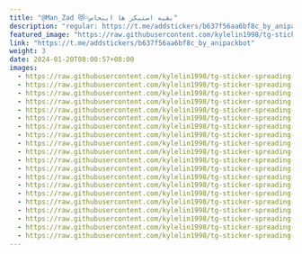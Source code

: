 ```yaml
---
title: "@Man_Zad 😻💦بقیه استیکر ها اینجاس"
description: "regular: https://t.me/addstickers/b637f56aa6bf8c_by_anipackbot"
featured_image: "https://raw.githubusercontent.com/kylelin1998/tg-sticker-spreading-worldwide-images/main/img/9e0741dd-3a27-46ea-aa56-fd3d6081301b.jpg"
link: "https://t.me/addstickers/b637f56aa6bf8c_by_anipackbot"
weight: 3
date: 2024-01-20T08:00:57+08:00
images:
  - https://raw.githubusercontent.com/kylelin1998/tg-sticker-spreading-worldwide-images/main/img/9e0741dd-3a27-46ea-aa56-fd3d6081301b.jpg
  - https://raw.githubusercontent.com/kylelin1998/tg-sticker-spreading-worldwide-images/main/img/44172ea4-2d37-4ef5-ab18-96384f9dbf76.jpg
  - https://raw.githubusercontent.com/kylelin1998/tg-sticker-spreading-worldwide-images/main/img/8596589c-329e-4fb2-b81e-554a804063c4.jpg
  - https://raw.githubusercontent.com/kylelin1998/tg-sticker-spreading-worldwide-images/main/img/2e24fac2-0eed-4e93-97a3-9112adc9e226.jpg
  - https://raw.githubusercontent.com/kylelin1998/tg-sticker-spreading-worldwide-images/main/img/a9050e92-4392-44fe-8148-397bfecb9f24.jpg
  - https://raw.githubusercontent.com/kylelin1998/tg-sticker-spreading-worldwide-images/main/img/f5e3dcee-ebb4-456c-a429-938e38b4b273.jpg
  - https://raw.githubusercontent.com/kylelin1998/tg-sticker-spreading-worldwide-images/main/img/a292d879-cdfb-44fe-9263-c1ae7d99d59b.jpg
  - https://raw.githubusercontent.com/kylelin1998/tg-sticker-spreading-worldwide-images/main/img/1ee712d1-4d0f-4941-bfd6-cc8cd207f1f7.jpg
  - https://raw.githubusercontent.com/kylelin1998/tg-sticker-spreading-worldwide-images/main/img/0cde7a61-90f1-4aaa-87af-0aefb2097a1d.jpg
  - https://raw.githubusercontent.com/kylelin1998/tg-sticker-spreading-worldwide-images/main/img/e3fbe2cf-b21d-4f2f-86e1-ac0f87ab2af6.jpg
  - https://raw.githubusercontent.com/kylelin1998/tg-sticker-spreading-worldwide-images/main/img/2dffa55e-739c-4e2b-816f-3b0947ec48e4.jpg
  - https://raw.githubusercontent.com/kylelin1998/tg-sticker-spreading-worldwide-images/main/img/cc482bf2-e8ce-43c2-949f-7d09c950ec28.jpg
  - https://raw.githubusercontent.com/kylelin1998/tg-sticker-spreading-worldwide-images/main/img/ce6c9b32-b834-4981-b501-a340c26033e4.jpg
  - https://raw.githubusercontent.com/kylelin1998/tg-sticker-spreading-worldwide-images/main/img/78921663-2936-4917-b1ea-37bb1aba91ea.jpg
  - https://raw.githubusercontent.com/kylelin1998/tg-sticker-spreading-worldwide-images/main/img/e80fc6ea-c230-46c8-83cd-f39b1f5fab9e.jpg
  - https://raw.githubusercontent.com/kylelin1998/tg-sticker-spreading-worldwide-images/main/img/fd20e75c-4a83-464f-8e86-2b9ea932499f.jpg
  - https://raw.githubusercontent.com/kylelin1998/tg-sticker-spreading-worldwide-images/main/img/5b3d675f-530d-4c9f-8ea8-fa5f27e6cc93.jpg
  - https://raw.githubusercontent.com/kylelin1998/tg-sticker-spreading-worldwide-images/main/img/e09da954-de6a-48ac-ad3e-644757d3835f.jpg
  - https://raw.githubusercontent.com/kylelin1998/tg-sticker-spreading-worldwide-images/main/img/0634041d-b48c-4d23-b05c-fc56a556e9fa.jpg
  - https://raw.githubusercontent.com/kylelin1998/tg-sticker-spreading-worldwide-images/main/img/cb1acaca-3de0-49c5-b7ae-aa80d3305fb9.jpg
---
```

